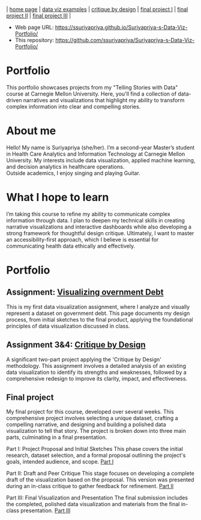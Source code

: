 | [home page](https://cmustudent.github.io/tswd-portfolio-templates/) | [data viz examples](dataviz-examples) | [critique by design](critique-by-design) | [final project I](final-project-part-one) | [final project II](final-project-part-two) | [final project III](final-project-part-three) |

- Web page URL: https://ssuriyapriya.github.io/Suriyapriya-s-Data-Viz-Portfolio/
- This repository: https://github.com/ssuriyapriya/Suriyapriya-s-Data-Viz-Portfolio/

# Portfolio
This portfolio showcases projects from my "Telling Stories with Data" course at Carnegie Mellon University. Here, you'll find a collection of data-driven narratives and visualizations that highlight my ability to transform complex information into clear and compelling stories.

# About me
Hello! My name is Suriyapriya (she/her). I’m a second-year Master’s student in Health Care Analytics and Information Technology at Carnegie Mellon University. My interests include data visualization, applied machine learning, and decision analytics in healthcare operations.  
Outside academics, I enjoy singing and playing Guitar.

# What I hope to learn
I’m taking this course to refine my ability to communicate complex information through data. I plan to deepen my technical skills in creating narrative visualizations and interactive dashboards while also developing a strong framework for thoughtful design critique. Ultimately, I want to master an accessibility-first approach, which I believe is essential for communicating health data ethically and effectively.

# Portfolio

## Assignment: [Visualizing overnment Debt](visualizing-government-debt)
This is my first data visualization assignment, where I analyze and visually represent a dataset on government debt. This page documents my design process, from initial sketches to the final product, applying the foundational principles of data visualization discussed in class.

## Assignment 3&4: [Critique by Design](critique-by-design)
A significant two-part project applying the 'Critique by Design' methodology. This assignment involves a detailed analysis of an existing data visualization to identify its strengths and weaknesses, followed by a comprehensive redesign to improve its clarity, impact, and effectiveness.

## Final project
My final project for this course, developed over several weeks. This comprehensive project involves selecting a unique dataset, crafting a compelling narrative, and designing and building a polished data visualization to tell that story. The project is broken down into three main parts, culminating in a final presentation.

Part I: Project Proposal and Initial Sketches
This phase covers the initial research, dataset selection, and a formal proposal outlining the project's goals, intended audience, and scope.
[Part I](final-project-part-one)

Part II: Draft and Peer Critique
This stage focuses on developing a complete draft of the visualization based on the proposal. This version was presented during an in-class critique to gather feedback for refinement.
[Part II](final-project-part-two)

Part III: Final Visualization and Presentation
The final submission includes the completed, polished data visualization and materials from the final in-class presentation.
[Part III](final-project-part-three)


